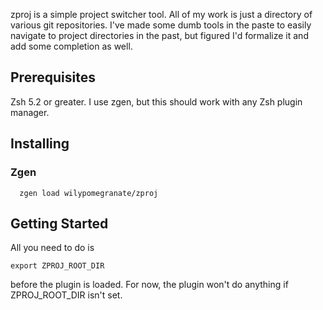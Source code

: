 zproj is a simple project switcher tool. All of my work is just a directory of various git repositories. I've made some dumb tools in the paste to easily navigate to project directories in the past, but figured I'd formalize it and add some completion as well.

## Prerequisites

Zsh 5.2 or greater. I use zgen, but this should work with any Zsh plugin manager.

## Installing

### Zgen

```shell
  zgen load wilypomegranate/zproj
```

## Getting Started

All you need to do is

```shell
export ZPROJ_ROOT_DIR
```

before the plugin is loaded. For now, the plugin won't do anything if ZPROJ_ROOT_DIR isn't set.
